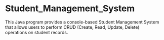 # Student_Management_System
This Java program provides a console-based Student Management System that allows users to perform CRUD (Create, Read, Update, Delete) operations on student records.
